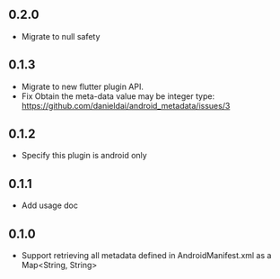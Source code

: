## 0.2.0

* Migrate to null safety

## 0.1.3

* Migrate to new flutter plugin API.
* Fix Obtain the meta-data value may be integer type: https://github.com/danieldai/android_metadata/issues/3

## 0.1.2

* Specify this plugin is android only

## 0.1.1

* Add usage doc

## 0.1.0

* Support retrieving all metadata defined in AndroidManifest.xml <application> as a Map<String, String>
